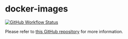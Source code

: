 # docker-images

[![GitHub Workflow Status](https://img.shields.io/github/workflow/status/dmotte/docker-images/release?logo=github&style=flat-square)](https://github.com/dmotte/docker-images/actions)

Please refer to [this GitHub repository](https://github.com/dmotte/docker-images) for more information.
